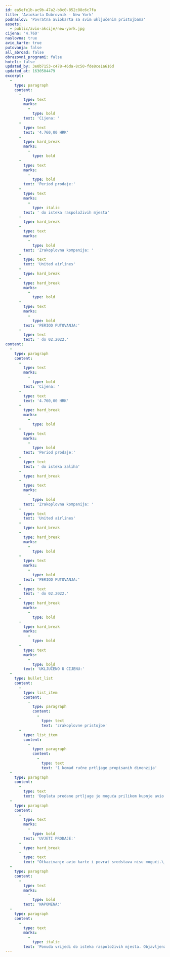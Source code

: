 ```yaml
---
id: ea5efe1b-ac9b-47a2-b8c0-852c88c6c7fa
title: 'Aviokarta Dubrovnik - New York'
podnaslov: 'Povratna aviokarta sa svim uključenim pristojbama'
assets:
  - public/avio-akcije/new-york.jpg
cijena: '4.760'
naslovna: true
avio_karte: true
putovanja: false
all_abroad: false
obrazovni_programi: false
hoteli: false
updated_by: 3e0b7153-c478-46da-8c50-fde8ce1a616d
updated_at: 1630504479
excerpt:
  -
    type: paragraph
    content:
      -
        type: text
        marks:
          -
            type: bold
        text: 'Cijena: '
      -
        type: text
        text: '4.760,00 HRK'
      -
        type: hard_break
        marks:
          -
            type: bold
      -
        type: text
        marks:
          -
            type: bold
        text: 'Period prodaje:'
      -
        type: text
        marks:
          -
            type: italic
        text: ' do isteka raspoloživih mjesta'
      -
        type: hard_break
      -
        type: text
        marks:
          -
            type: bold
        text: 'Zrakoplovna kompanija: '
      -
        type: text
        text: 'United airlines'
      -
        type: hard_break
      -
        type: hard_break
        marks:
          -
            type: bold
      -
        type: text
        marks:
          -
            type: bold
        text: 'PERIOD PUTOVANJA:'
      -
        type: text
        text: ' do 02.2022.'
content:
  -
    type: paragraph
    content:
      -
        type: text
        marks:
          -
            type: bold
        text: 'Cijena: '
      -
        type: text
        text: '4.760,00 HRK'
      -
        type: hard_break
        marks:
          -
            type: bold
      -
        type: text
        marks:
          -
            type: bold
        text: 'Period prodaje:'
      -
        type: text
        text: ' do isteka zaliha'
      -
        type: hard_break
      -
        type: text
        marks:
          -
            type: bold
        text: 'Zrakoplovna kompanija: '
      -
        type: text
        text: 'United airlines'
      -
        type: hard_break
      -
        type: hard_break
        marks:
          -
            type: bold
      -
        type: text
        marks:
          -
            type: bold
        text: 'PERIOD PUTOVANJA:'
      -
        type: text
        text: ' do 02.2022.'
      -
        type: hard_break
        marks:
          -
            type: bold
      -
        type: hard_break
        marks:
          -
            type: bold
      -
        type: text
        marks:
          -
            type: bold
        text: 'UKLJUČENO U CIJENU:'
  -
    type: bullet_list
    content:
      -
        type: list_item
        content:
          -
            type: paragraph
            content:
              -
                type: text
                text: 'zrakoplovne pristojbe'
      -
        type: list_item
        content:
          -
            type: paragraph
            content:
              -
                type: text
                text: '1 komad ručne prtljage propisanih dimenzija'
  -
    type: paragraph
    content:
      -
        type: text
        text: 'Doplata predane prtljage je moguća prilikom kupnje avio karte.'
  -
    type: paragraph
    content:
      -
        type: text
        marks:
          -
            type: bold
        text: 'UVJETI PRODAJE:'
      -
        type: hard_break
      -
        type: text
        text: "Otkazivanje avio karte i povrat sredstava nisu mogući.\_Promjene dozvoljene uz penale."
  -
    type: paragraph
    content:
      -
        type: text
        marks:
          -
            type: bold
        text: 'NAPOMENA:'
  -
    type: paragraph
    content:
      -
        type: text
        marks:
          -
            type: italic
        text: 'Ponuda vrijedi do isteka raspoloživih mjesta. Objavljena je najniža moguća cijena. Ukoliko se mjesta po najnižoj cijeni rasprodaju, cijena će biti viša.'
---
```


